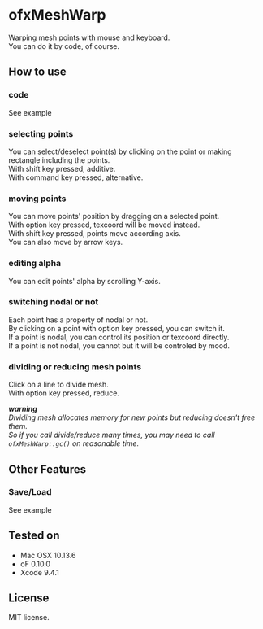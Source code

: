 # ofxMeshWarp
Warping mesh points with mouse and keyboard.  
You can do it by code, of course.

## How to use
### code
See example

### selecting points
You can select/deselect point(s) by clicking on the point or making rectangle including the points.  
With shift key pressed, additive.  
With command key pressed, alternative.

### moving points
You can move points' position by dragging on a selected point.  
With option key pressed, texcoord will be moved instead.  
With shift key pressed, points move according axis.  
You can also move by arrow keys.

### editing alpha
You can edit points' alpha by scrolling Y-axis.

### switching nodal or not
Each point has a property of nodal or not.  
By clicking on a point with option key pressed, you can switch it.  
If a point is nodal, you can control its position or texcoord directly.  
If a point is not nodal, you cannot but it will be controled by mood.

### dividing or reducing mesh points
Click on a line to divide mesh.  
With option key pressed, reduce.

_**warning**  
Dividing mesh allocates memory for new points but reducing doesn't free them.  
So if you call divide/reduce many times, you may need to call `ofxMeshWarp::gc()` on reasonable time._


## Other Features
### Save/Load
See example

## Tested on
- Mac OSX 10.13.6  
- oF 0.10.0  
- Xcode  9.4.1

## License
MIT license.